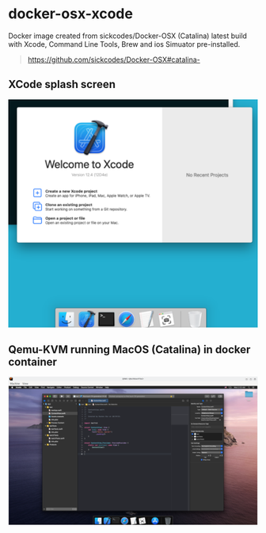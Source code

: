 # docker-osx-xcode
Docker image created from sickcodes/Docker-OSX (Catalina) latest build with Xcode, Command Line Tools, Brew and ios Simuator pre-installed.

> https://github.com/sickcodes/Docker-OSX#catalina-

## XCode splash screen
![alt text](https://raw.githubusercontent.com/karlpothast/docker-osx-xcode/master/documentation/SplashScreen1.png)

## Qemu-KVM running MacOS (Catalina) in docker container
![alt text](https://raw.githubusercontent.com/karlpothast/docker-osx-xcode/master/documentation/XcodeEditor.png)

